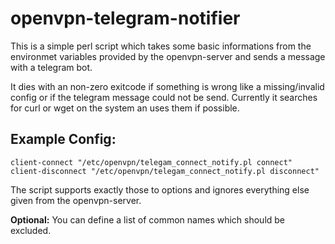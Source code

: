 # openvpn-telegram-notifier
This is a simple perl script which takes some basic informations from the environmet variables provided by the openvpn-server and sends a message with a telegram bot.

It dies with an non-zero exitcode if something is wrong like a missing/invalid config or if the telegram message could not be send. Currently it searches for curl or wget on the system an uses them if possible. 

## Example Config:
    client-connect "/etc/openvpn/telegam_connect_notify.pl connect"
    client-disconnect "/etc/openvpn/telegam_connect_notify.pl disconnect"

The script supports exactly those to options and ignores everything else given from the openvpn-server.

**Optional:**
You can define a list of common names which should be excluded.